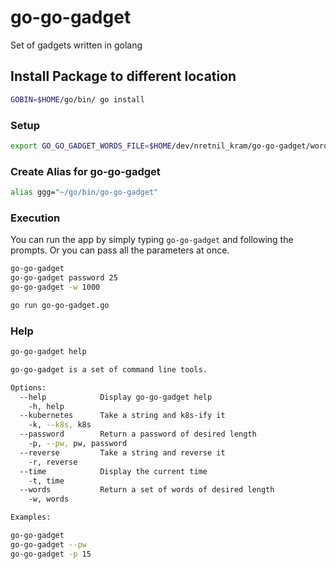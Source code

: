 # go-go-gadget

Set of gadgets written in golang

## Install Package to different location

```sh
GOBIN=$HOME/go/bin/ go install
```

### Setup

```sh
export GO_GO_GADGET_WORDS_FILE=$HOME/dev/nretnil_kram/go-go-gadget/words/english_words.json
```

### Create Alias for go-go-gadget

```sh
alias ggg="~/go/bin/go-go-gadget"
```

### Execution

You can run the app by simply typing `go-go-gadget` and following the prompts.  Or you can pass all the parameters at once.

```sh
go-go-gadget
go-go-gadget password 25
go-go-gadget -w 1000
```

```sh
go run go-go-gadget.go
```

### Help

```sh
go-go-gadget help
```

```sh
go-go-gadget is a set of command line tools.

Options:
  --help            Display go-go-gadget help
    -h, help
  --kubernetes      Take a string and k8s-ify it
    -k, --k8s, k8s
  --password        Return a password of desired length
    -p, --pw, pw, password
  --reverse         Take a string and reverse it
    -r, reverse
  --time            Display the current time
    -t, time
  --words           Return a set of words of desired length
    -w, words

Examples:

go-go-gadget
go-go-gadget --pw
go-go-gadget -p 15
```
